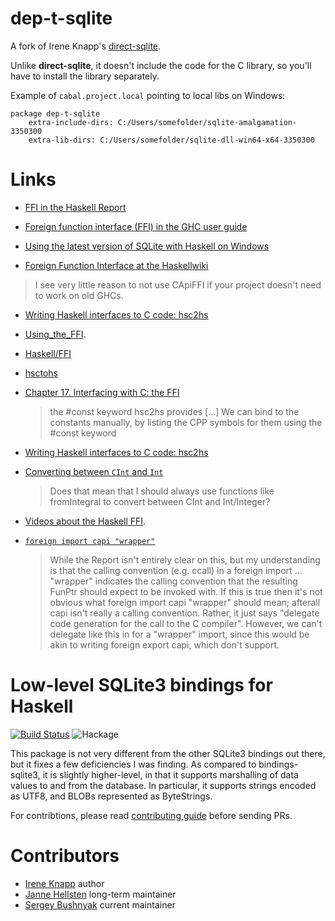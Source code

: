 dep-t-sqlite
============

A fork of Irene Knapp's [direct-sqlite](https://github.com/IreneKnapp/direct-sqlite).

Unlike **direct-sqlite**, it doesn't include the code for the C library, so
you'll have to install the library separately.

Example of `cabal.project.local` pointing to local libs on Windows:

    package dep-t-sqlite
        extra-include-dirs: C:/Users/somefolder/sqlite-amalgamation-3350300
        extra-lib-dirs: C:/Users/somefolder/sqlite-dll-win64-x64-3350300

Links
=====

- [FFI in the Haskell Report](https://www.haskell.org/onlinereport/haskell2010/haskellch8.html)

- [Foreign function interface (FFI) in the GHC user guide](https://downloads.haskell.org/ghc/latest/docs/html/users_guide/exts/ffi.html)

- [Using the latest version of SQLite with Haskell on Windows](https://danidiaz.medium.com/using-the-latest-version-of-sqlite-with-haskell-on-windows-1d6d4df2e683)

- [Foreign Function Interface at the Haskellwiki](https://wiki.haskell.org/Foreign_Function_Interface)

> I see very little reason to not use CApiFFI if your project doesn't need
to work on old GHCs.

- [Writing Haskell interfaces to C code: hsc2hs](https://downloads.haskell.org/ghc/latest/docs/html/users_guide/utils.html)

- [Using_the_FFI](https://wiki.haskell.org/GHC/Using_the_FFI). 

- [Haskell/FFI](https://en.wikibooks.org/wiki/Haskell/FFI)

- [hsctohs](https://www.reddit.com/r/haskell/comments/tthrq0/comment/i5dpir1/)

- [Chapter 17. Interfacing with C: the FFI](http://book.realworldhaskell.org/read/interfacing-with-c-the-ffi.html)

  > the #const keyword hsc2hs provides [...] We can bind to the constants manually, by listing the CPP symbols for them using the #const keyword

- [Writing Haskell interfaces to C code: hsc2hs](https://downloads.haskell.org/ghc/latest/docs/html/users_guide/utils.html?highlight=hsc2hs#writing-haskell-interfaces-to-c-code-hsc2hs)

- [Converting between `CInt` and `Int`](https://www.reddit.com/r/haskell/comments/tthrq0/monthly_hask_anything_april_2022/i60rc8l/)

  > Does that mean that I should always use functions like fromIntegral to convert between CInt and Int/Integer?

- [Videos about the Haskell FFI](https://twitter.com/DiazCarrete/status/1518325306448388096).

- [`foreign import capi "wrapper"`](https://gitlab.haskell.org/ghc/ghc/-/issues/21532#note_428196)

  > While the Report isn't entirely clear on this, but my understanding is that the calling convention (e.g. ccall) in a foreign import ... "wrapper" indicates the calling convention that the resulting FunPtr should expect to be invoked with. If this is true then it's not obvious what foreign import capi "wrapper" should mean; afterall capi isn't really a calling convention. Rather, it just says "delegate code generation for the call to the C compiler". However, we can't delegate like this in for a "wrapper" import, since this would be akin to writing foreign export capi, which don't support.

Low-level SQLite3 bindings for Haskell
======================================

[![Build Status](https://travis-ci.org/IreneKnapp/direct-sqlite.png?branch=master)](https://travis-ci.org/IreneKnapp/direct-sqlite) ![Hackage](https://img.shields.io/hackage/v/direct-sqlite.svg?style=flat-square)

This package is not very different from the other SQLite3 bindings out there, but it fixes a few deficiencies I was finding. As compared to bindings-sqlite3, it is slightly higher-level, in that it supports marshalling of data values to and from the database. In particular, it supports strings encoded as UTF8, and BLOBs represented as ByteStrings.

For contribtions, please read [contributing guide](CONTRIBUTING.md) before sending PRs.

# Contributors

- [Irene Knapp](https://github.com/nurpax) author
- [Janne Hellsten](https://github.com/nurpax) long-term maintainer
- [Sergey Bushnyak](https://github.com/sigrlami) current maintainer
